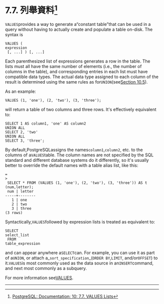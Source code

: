 # 7.7. 列舉資料[^1]

`VALUES`provides a way to generate a“constant table”that can be used in a query without having to actually create and populate a table on-disk. The syntax is

```
VALUES ( 
expression
 [, ...] ) [, ...]

```

Each parenthesized list of expressions generates a row in the table. The lists must all have the same number of elements \(i.e., the number of columns in the table\), and corresponding entries in each list must have compatible data types. The actual data type assigned to each column of the result is determined using the same rules as for`UNION`\(see[Section 10.5](https://www.postgresql.org/docs/10/static/typeconv-union-case.html)\).

As an example:

```
VALUES (1, 'one'), (2, 'two'), (3, 'three');

```

will return a table of two columns and three rows. It's effectively equivalent to:

```
SELECT 1 AS column1, 'one' AS column2
UNION ALL
SELECT 2, 'two'
UNION ALL
SELECT 3, 'three';

```

By default,PostgreSQLassigns the names`column1`,`column2`, etc. to the columns of a`VALUES`table. The column names are not specified by the SQL standard and different database systems do it differently, so it's usually better to override the default names with a table alias list, like this:

```
=
>
 SELECT * FROM (VALUES (1, 'one'), (2, 'two'), (3, 'three')) AS t (num,letter);
 num | letter
-----+--------
   1 | one
   2 | two
   3 | three
(3 rows)

```

Syntactically,`VALUES`followed by expression lists is treated as equivalent to:

```
SELECT 
select_list
 FROM 
table_expression
```

and can appear anywhere a`SELECT`can. For example, you can use it as part of a`UNION`, or attach a_`sort_specification`_\(`ORDER BY`,`LIMIT`, and/or`OFFSET`\) to it.`VALUES`is most commonly used as the data source in an`INSERT`command, and next most commonly as a subquery.

For more information see[VALUES](https://www.postgresql.org/docs/10/static/sql-values.html).

  


---



[^1]: [PostgreSQL: Documentation: 10: 7.7. VALUES Lists](https://www.postgresql.org/docs/10/static/queries-values.html)

